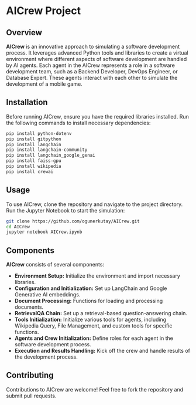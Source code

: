 # AICrew Project

## Overview

**AICrew** is an innovative approach to simulating a software development process. It leverages advanced Python tools and libraries to create a virtual environment where different aspects of software development are handled by AI agents. Each agent in the AICrew represents a role in a software development team, such as a Backend Developer, DevOps Engineer, or Database Expert. These agents interact with each other to simulate the development of a mobile game.

## Installation

Before running AICrew, ensure you have the required libraries installed. Run the following commands to install necessary dependencies:

```bash
pip install python-dotenv
pip install gitpython
pip install langchain
pip install langchain-community
pip install langchain_google_genai
pip install faiss-gpu
pip install wikipedia
pip install crewai
```

## Usage

To use AICrew, clone the repository and navigate to the project directory. Run the Jupyter Notebook to start the simulation:

```bash
git clone https://github.com/ogunerkutay/AICrew.git
cd AICrew
jupyter notebook AICrew.ipynb
```

## Components

**AICrew** consists of several components:

- **Environment Setup:** Initialize the environment and import necessary libraries.
- **Configuration and Initialization:** Set up LangChain and Google Generative AI embeddings.
- **Document Processing:** Functions for loading and processing documents.
- **RetrievalQA Chain:** Set up a retrieval-based question-answering chain.
- **Tools Initialization:** Initialize various tools for agents, including Wikipedia Query, File Management, and custom tools for specific functions.
- **Agents and Crew Initialization:** Define roles for each agent in the software development process.
- **Execution and Results Handling:** Kick off the crew and handle results of the development process.

## Contributing

Contributions to AICrew are welcome! Feel free to fork the repository and submit pull requests.
